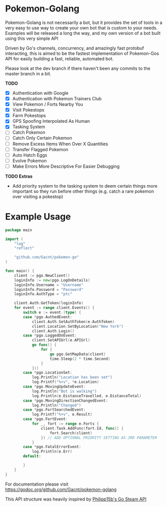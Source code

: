 # Pokemon-Golang
Pokemon-Golang is not necessarily a bot, but it provides the set of tools in a very easy to use way to create your own 
bot that is custom to your needs. Examples will be released a long the way, and my own version of a bot built using this 
very simple API

Driven by Go's channels, concurrency, and amazingly fast protobuf interacting, this is aimed to be the fastest 
implementation of Pokemon-Gos API for easily building a fast, reliable, automated bot.

Please look at the dev branch if there haven't been any commits to the master branch in a bit.

**TODO**

- [x] Authentication with Google
- [x] Authentication with Pokemon Trainers Club
- [x] View Pokemon / Forts Nearby You
- [x] Visit Pokestops
- [x] Farm Pokestops
- [x] GPS Spoofing Interpolated As Human
- [x] Tasking System
- [ ] Catch Pokemon
- [ ] Catch Only Certain Pokemon
- [ ] Remove Excess Items When Over X Quantities
- [ ] Transfer Flagged Pokemon
- [ ] Auto Hatch Eggs
- [ ] Evolve Pokemon
- [ ] Make Errors More Descriptive For Easier Debugging

**TODO Extras**

- Add priority system to the tasking system to deem certain things more important so they run before other things (e.g. catch a rare pokemon over visiting a pokestop)

# Example Usage


```go
package main

import (
	"log"
	"reflect"

	"github.com/Gacnt/pokemon-go"
)

func main() {
	client := pgo.NewClient()
	loginInfo := new(pgo.LogOnDetails)
	loginInfo.Username = "Username"
	loginInfo.Password = "Password"
	loginInfo.AuthType = "ptc"

	client.Auth.GetToken(loginInfo)
	for event := range client.Events() {
		switch e := event.(type) {
		case *pgo.AuthedEvent:
			client.Auth.SetAuthToken(e.AuthToken)
			client.Location.SetByLocation("New York")
			client.Auth.Login()
		case *pgo.LoggedOnEvent:
			client.SetAPIUrl(e.APIUrl)
			go func() {
				for {
					go pgo.GetMapData(client)
					time.Sleep(2 * time.Second)
				}
			}()
		case *pgo.LocationSet:
			log.Println("Location has been set")
			log.Printf("%+v", *e.Location)
		case *pgo.MovingUpdateEvent:
			log.Println("Bot is walking")
			log.Println(e.DistanceTravelled, e.DistanceTotal)
		case *pgo.MovingDirectionChangedEvent:
			log.Println("Changed")
		case *pgo.FortSearchedEvent:
			log.Printf("%+v", e.Result)
		case *pgo.FortEvent:
			for _, fort := range e.Forts {
				client.Task.AddFunc(fort.Id, func() {
					fort.Search(client)
				}) // ADD OPTIONAL PRIORITY SETTING AS 3RD PARAMETER
			}
		case *pgo.FatalErrorEvent:
			log.Println(e.Err)
		default:

		}
	}
}
```

For documentation please visit https://godoc.org/github.com/Gacnt/pokemon-golang

This API structure was heavily inspired by [Philipp15b's Go Steam API](https://github.com/Philipp15b/go-steam)
